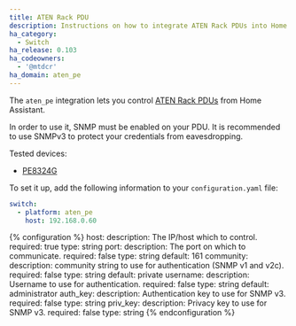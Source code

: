 ```yaml
---
title: ATEN Rack PDU
description: Instructions on how to integrate ATEN Rack PDUs into Home Assistant.
ha_category:
  - Switch
ha_release: 0.103
ha_codeowners:
  - '@mtdcr'
ha_domain: aten_pe
---
```


The `aten_pe` integration lets you control [ATEN Rack PDUs](https://www.aten.com/eu/en/products/energy-intelligence-pduupsracks/rack-pdu/) from Home Assistant.

In order to use it, SNMP must be enabled on your PDU. It is recommended to use SNMPv3 to protect your credentials from eavesdropping.

Tested devices:
  * [PE8324G](https://www.aten.com/eu/en/products/energy-intelligence-pduupsracks/rack-pdu/pe8324/)

To set it up, add the following information to your `configuration.yaml` file:

```yaml
switch:
  - platform: aten_pe
    host: 192.168.0.60
```

{% configuration %}
host:
  description: The IP/host which to control.
  required: true
  type: string
port:
  description: The port on which to communicate.
  required: false
  type: string
  default: 161
community:
  description: community string to use for authentication (SNMP v1 and v2c).
  required: false
  type: string
  default: private
username:
  description: Username to use for authentication.
  required: false
  type: string
  default: administrator
auth_key:
  description: Authentication key to use for SNMP v3.
  required: false
  type: string
priv_key:
  description: Privacy key to use for SNMP v3.
  required: false
  type: string
{% endconfiguration %}
